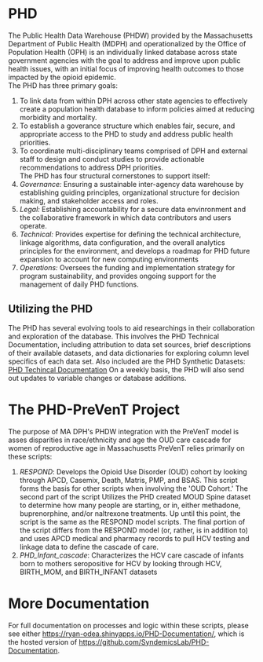 # PHD
The Public Health Data Warehouse (PHDW) provided by the Massachusetts Department of Public Health (MDPH) and operationalized by the Office of Population Health (OPH) is an individually linked database across state government agencies with the goal to address and improve upon public health issues, with an initial focus of improving health outcomes to those impacted by the opioid epidemic.  
The PHD has three primary goals:  
1. To link data from within DPH across other state agencies to effectively create a population health database to inform policies aimed at reducing morbidity and mortality.
2. To establish a goverance structure which enables fair, secure, and appropriate access to the PHD to study and address public health priorities.
3. To coordinate multi-disciplinary teams comprised of DPH and external staff to design and conduct studies to provide actionable recommendations to address DPH priorities.  
The PHD has four structural cornerstones to support itself:  
1. *Governance:* Ensuring a sustainable inter-agency data warehouse by establishing guiding principles, organizational structure for decision making, and stakeholder access and roles.
2. *Legal:* Establishing accountability for a secure data envinronment and the collaborative framework in which data contributors and users operate.  
3. *Technical:* Provides expertise for defining the technical architecture, linkage algorithms, data configuration, and the overall analytics principles for the environment, and develops a roadmap for PHD future expansion to account for new computing environments
4. *Operations:* Oversees the funding and implementation strategy for program sustainability, and provides ongoing support for the management of daily PHD functions.
## Utilizing the PHD
The PHD has several evolving tools to aid researchings in their collaboration and exploration of the database. This involves the PHD Technical Documentation, including attribution to data set sources, brief descriptions of their available datasets, and data dictionaries for exploring column level specifics of each data set. Also included are the PHD Synthetic Datasets: [PHD Techincal Documentation](https://www.mass.gov/info-details/public-health-data-warehouse-phd-technical-documentation)
On a weekly basis, the PHD will also send out updates to variable changes or database additions.
# The PHD-PreVenT Project
The purpose of MA DPH's PHDW integration with the PreVenT model is asses disparities in race/ethnicity and age the OUD care cascade for women of reproductive age in Massachusetts
PreVenT relies primarily on these scripts:
1. *RESPOND*: Develops the Opioid Use Disorder (OUD) cohort by looking through APCD, Casemix, Death, Matris, PMP, and BSAS. This script forms the basis for other scripts when involving the 'OUD Cohort.' The second part of the script Utilizes the PHD created MOUD Spine dataset to determine how many people are starting, or in, either methadone, buprenorphine, and/or naltrexone treatments. Up until this point, the script is the same as the RESPOND model scripts. The final portion of the script differs from the RESPOND model (or, rather, is in addition to) and uses APCD medical and pharmacy records to pull HCV testing and linkage data to define the cascade of care.
2. *PHD_Infant_cascade*: Characterizes the HCV care cascade of infants born to mothers seropositive for HCV by looking through HCV, BIRTH_MOM, and BIRTH_INFANT datasets
# More Documentation
For full documentation on processes and logic within these scripts, please see either https://ryan-odea.shinyapps.io/PHD-Documentation/, which is the hosted version of https://github.com/SyndemicsLab/PHD-Documentation. 